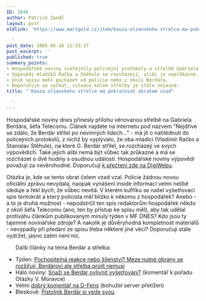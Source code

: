 ```yaml
---
ID: 1646
author: Patrick Zandl
layout: post
oldlink: 'https://www.marigold.cz/item/kauza-olsanskeho-strelce-ma-pokracovat-obratem-vzad

  '
post_date: 2005-05-16 11:33:37
post_excerpt: ''
published: true
summary_points:
- Hospodářské noviny zveřejnily policejní protokoly o střelbě Gabriela Berdára.
- Výpovědi mladíků Račka a Stěhule se rozcházejí, alibi je neprůkazné.
- Únik spisu mohl pocházet od policie nebo z okolí Berdára.
- Doporučuje se vyčkat, situace kolem střelby je stále nejasná.
title: "'Kauza olšanského střelce má pokračovat obratem vzad"

  '
---
```


<p>Hospodářské noviny dnes přinesly přílohu věnovanou střelbě na Gabriela Berdára, šéfa Telecomu. Článek najdete na internetu pod názvem "Nejdříve se zdálo, že Berdár střílel po nevinných lidech..." - má jít o nahlédnutí do policejních protokolů, z nichž by vyplývalo, že oba mladíci (Vladimír Račko a Stanislav Stěhule), na které G. Berdár střílel, se rozcházejí ve svých výpovědích. Také jejich alibi nemá být vůbec tak průkazné a má se rozcházet o dvě hodiny s osudnou událostí. Hospodářské noviny výpovědi považují za nevěrohodné. 
Doporučuji <a href="http://digiweb.ihned.cz/?s1=i&amp;s2=0&amp;s3=0&amp;s4=0&amp;s5=0&amp;s6=0&amp;m=d&amp;a[id]=16155820&amp;p=i00000_d">k přečtení zde na DigiWebu</a>.</p>

<p>Otázka je, kde se tento obrat čelem vzad vzal. Policie žádnou novou oficiální zprávu nevydala, naopak vynášení inside informací velmi nelibě sleduje a řekl bych, že vůbec nevítá. V kterém kufříku se našel vyšetřovací spis tentokrát a který policista měl blízko k někomu z hospodářek? Anebo - a to je druhá možnost - nepodstrčil ten spis redaktorům hospodářek někdo z okolí šéfa Telecomu (ano, ten by přístup ke spisu měl), aby tak udělal protiváhu článkům publikovaným minulý týden v MF DNES? Kdo jsou ty tajemné novinářské zdroje? A nakolik je důvěryhodná kompletnost materiálů - nevypadly při předání ze spisu třeba některé jiné věci? Doporučuji stále vydržet, jasno zatím není nic.</p>

<ul>Další články na téma Berdár a střelba:</p>

<li>Týden: <a href="http://www.tyden.cz/text.asp?rid=5&amp;show=text&amp;tid=15508">Pochopitelná reakce nebo šílenství? Meze nutné obrany se rozšiřují, Berdárovi ale střelba projít nemusí</a></li>
<li>Haló noviny: <a href="http://www.halonoviny.cz/index.php?id=60838">Snaží se Berdár ovlivnit vyšetřování?</a> (komentář k pořadu Otázky V. Moravce)</li>
<li>Velmi <a href="http://www.dfens-cz.com/view.php?cisloclanku=2005051501">dobrý komentář na D-Fens</a> (bohužel server přetížen)</li>
<li>Bleskově: <a href="http://bleskove.centrum.cz/cerna-kronika/clanek.phtml?id=8673">Pistolník Berdár si vede svou</a>.</li>
</ul>
	
</p>